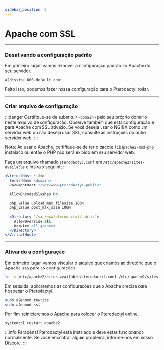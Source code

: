 ```yaml
---
sidebar_position: 5
---
```


# Apache com SSL

***

### Desativando a configuração padrão

Em primeiro lugar, vamos remover a configuração padrão do Apache do seu servidor.

```bash
a2dissite 000-default.conf
```

Feito isso, podemos fazer nossa configuração para o Pterodactyl rodar.

***

### Criar arquivo de configuração

:::danger
Certifique-se de substituir `<domain>` pelo seu próprio domínio neste arquivo de configuração.
Observe também que esta configuração é para Apache com SSL ativado.
Se você deseja usar o NGINX como um servidor web ou não deseja usar SSL, consulte
às instruções do outro servidor web.
:::

Nota: Ao usar o Apache, certifique-se de ter o pacote `libapache2-mod-php` instalado ou então o PHP não será exibido em seu servidor web.

Faça um arquivo chamado `pterodactyl.conf` em `/etc/apache2/sites-available` e insira o seguinte:

```apache
<VirtualHost *:80>
  ServerName <domain>
  DocumentRoot "/var/www/pterodactyl/public"
  
  AllowEncodedSlashes On
  
  php_value upload_max_filesize 100M
  php_value post_max_size 100M
  
  <Directory "/var/www/pterodactyl/public">
    AllowOverride all
    Require all granted
  </Directory>
</VirtualHost>
```

***

### Ativando a configuração

Em primeiro lugar, vamos vincular o arquivo que criamos ao diretório que o Apache usa para as configurações.
```bash
ln -s /etc/apache2/sites-available/pterodactyl.conf /etc/apache2/sites-enabled/pterodactyl.conf
```

Em seguida, aplicaremos as configurações que o Apache precisa para hospedar o Pterodactyl.
```bash
sudo a2enmod rewrite
sudo a2enmod ssl
```

Por fim, reiniciaremos o Apache para colocar o Pterodactyl online.
```bash
systemctl restart apache2
```

:::info Parabéns! 
Pterodactyl está instalado e deve estar funcionando normalmente.
Se você encontrar algum problema, informe-nos em nosso [Discord](https://discord.gg/8r7n7mU33R).
:::
